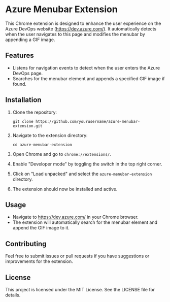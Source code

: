 # Azure Menubar Extension

This Chrome extension is designed to enhance the user experience on the Azure DevOps website (https://dev.azure.com/). It automatically detects when the user navigates to this page and modifies the menubar by appending a GIF image.

## Features

- Listens for navigation events to detect when the user enters the Azure DevOps page.
- Searches for the menubar element and appends a specified GIF image if found.

## Installation

1. Clone the repository:
   ```
   git clone https://github.com/yourusername/azure-menubar-extension.git
   ```

2. Navigate to the extension directory:
   ```
   cd azure-menubar-extension
   ```

3. Open Chrome and go to `chrome://extensions/`.

4. Enable "Developer mode" by toggling the switch in the top right corner.

5. Click on "Load unpacked" and select the `azure-menubar-extension` directory.

6. The extension should now be installed and active.

## Usage

- Navigate to https://dev.azure.com/ in your Chrome browser.
- The extension will automatically search for the menubar element and append the GIF image to it.

## Contributing

Feel free to submit issues or pull requests if you have suggestions or improvements for the extension.

## License

This project is licensed under the MIT License. See the LICENSE file for details.